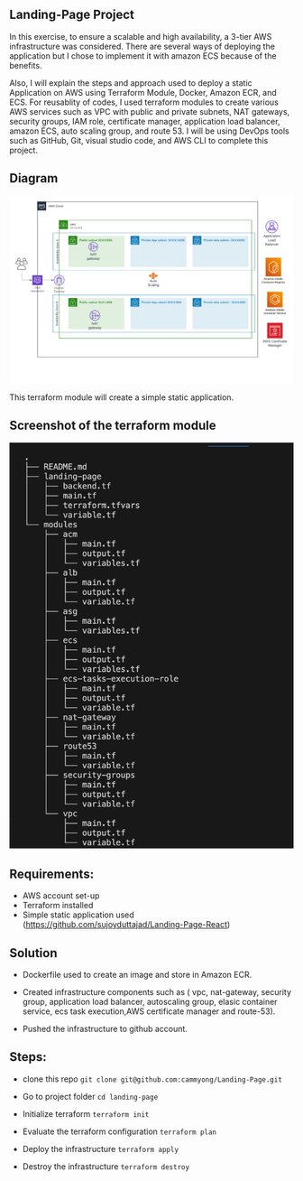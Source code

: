 ## Landing-Page Project
In this exercise, to ensure a scalable and high availability, a 3-tier AWS infrastructure was considered. There are several ways of deploying the application but I chose to implement it with amazon ECS because of the benefits.

Also, I will explain the steps and approach used to deploy a static Application on AWS using Terraform Module, Docker, Amazon ECR, and ECS. For reusablity of codes, I used terraform modules to create various AWS services such as VPC with public and private subnets, NAT gateways, security groups, IAM role, certificate manager, application load balancer, amazon ECS, auto scaling group, and route 53. I will be using DevOps tools such as GitHub, Git, visual studio code, and AWS CLI to complete this project. 

## Diagram
![3-Tier Architecture](<Cloud Architecture.png>)


This terraform module will create a simple static application.
## Screenshot of the terraform module 
![Terraform module](<Terraform module.png>)


## Requirements:
- AWS account set-up
- Terraform installed
- Simple static application used (https://github.com/sujoyduttajad/Landing-Page-React)


## Solution

- Dockerfile used to create an image and store in Amazon ECR.

- Created infrastructure components such as ( vpc, nat-gateway, security group, application load balancer, autoscaling group, elasic container service, ecs task execution,AWS certificate manager and route-53).

- Pushed the infrastructure to github account.

## Steps:

- clone this repo
    `git clone git@github.com:cammyong/Landing-Page.git`

- Go to project folder
    `cd landing-page`

- Initialize terraform
    `terraform init`

- Evaluate the terraform configuration
    `terraform plan`

- Deploy the infrastructure
`terraform apply`

- Destroy the infrastructure
`terraform destroy`
